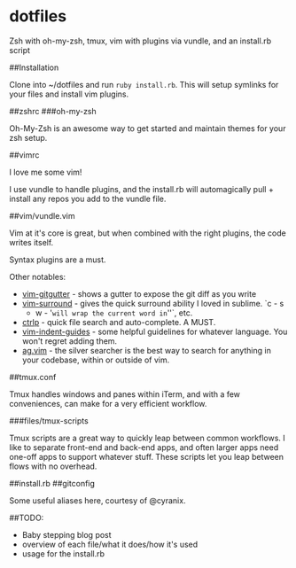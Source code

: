 dotfiles
========

Zsh with oh-my-zsh, tmux, vim with plugins via vundle, and an install.rb script

##Installation

Clone into ~/dotfiles and run `ruby install.rb`.
This will setup symlinks for your files and install vim plugins.

##zshrc
###oh-my-zsh

Oh-My-Zsh is an awesome way to get started and maintain themes for your zsh
setup.

##vimrc

I love me some vim!

I use vundle to handle plugins, and the install.rb will automagically pull + install any repos you add to the vundle file.

##vim/vundle.vim

Vim at it's core is great, but when combined with the right plugins,
the code writes itself.

Syntax plugins are a must.

Other notables:

- [vim-gitgutter](https://github.com/airblade/vim-gitgutter) - shows a gutter to expose the git diff as you write
- [vim-surround](https://github.com/tpope/vim-surround) - gives the quick surround ability I loved in sublime. `c - s
  - w - '` will wrap the current word in `''`, etc.
- [ctrlp](https://github.com/kien/ctrlp.vim) - quick file search and auto-complete. A MUST.
- [vim-indent-guides](https://github.com/nathanaelkane/vim-indent-guides) - some helpful guidelines for whatever language. You won't
  regret adding them.
- [ag.vim](https://github.com/rking/ag.vim) - the silver searcher is the best way to search for anything in your
  codebase, within or outside of vim.

##tmux.conf

Tmux handles windows and panes within iTerm, and with a few conveniences, can make for a very efficient workflow.

###files/tmux-scripts

Tmux scripts are a great way to quickly leap between common workflows. I like to
separate front-end and back-end apps, and often larger apps need one-off apps to
support whatever stuff. These scripts let you leap between flows with no
overhead.

##install.rb
##gitconfig

Some useful aliases here, courtesy of @cyranix.

##TODO:

- Baby stepping blog post
- overview of each file/what it does/how it's used
- usage for the install.rb
